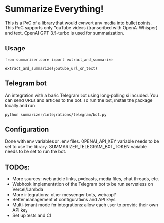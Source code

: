 # Summarize Everything!

This is a PoC of a library that would convert any media into bullet points.
This PoC supports only YouTube videos (transcribed with OpenAI Whisper) and text.
OpenAI GPT 3.5-turbo is used for summarization.

## Usage
```:python
from summarizer.core import extract_and_summarize

extract_and_summarize(youtube_url_or_text)
```

## Telegram bot
An integration with a basic Telegram bot using long-polling si included. 
You can send URLs and articles to the bot. To run the bot, install the package locally
and run
```
python summarizer/integrations/telegram/bot.py
```

## Configuration
Done with env variables or .env files. OPENAI_API_KEY variable needs to be set to use the library.
SUMMARIZER_TELEGRAM_BOT_TOKEN variable needs to be set to run the bot.

## TODOs:
- More sources: web article links, podcasts, media files, chat threads, etc.
- Webhook implementation of the Telegram bot to be run serverless on Vercel/Lambda
- More integrations: other messenger bots, webapp?
- Better management of configurations and API keys
- Multi-tenant mode for integrations: allow each user to provide their own API key
- Set up tests and CI
